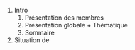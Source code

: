 1. Intro
	1. Présentation des membres
	2. Présentation globale + Thématique
	3. Sommaire
2. Situation de